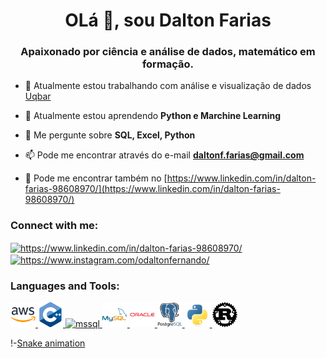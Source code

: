 <h1 align="center">OLá 👋, sou Dalton Farias</h1>
<h3 align="center">Apaixonado por ciência e análise de dados, matemático em formação.</h3>

- 🔭 Atualmente estou trabalhando com análise e visualização de dados [Uqbar](https://uqbar.com.br/)

- 🌱 Atualmente estou aprendendo **Python e Marchine Learning**

- 💬 Me pergunte sobre **SQL, Excel, Python**

- 📫 Pode me encontrar através do e-mail **daltonf.farias@gmail.com**

- 📄 Pode me encontrar também no [https://www.linkedin.com/in/dalton-farias-98608970/](https://www.linkedin.com/in/dalton-farias-98608970/)

<h3 align="left">Connect with me:</h3>
<p align="left">
<a href="https://linkedin.com/in/https://www.linkedin.com/in/dalton-farias-98608970/" target="blank"><img align="center" src="https://raw.githubusercontent.com/rahuldkjain/github-profile-readme-generator/master/src/images/icons/Social/linked-in-alt.svg" alt="https://www.linkedin.com/in/dalton-farias-98608970/" height="30" width="40" /></a>
<a href="https://instagram.com/https://www.instagram.com/odaltonfernando/" target="blank"><img align="center" src="https://raw.githubusercontent.com/rahuldkjain/github-profile-readme-generator/master/src/images/icons/Social/instagram.svg" alt="https://www.instagram.com/odaltonfernando/" height="30" width="40" /></a>
</p>

<h3 align="left">Languages and Tools:</h3>
<p align="left"> <a href="https://aws.amazon.com" target="_blank" rel="noreferrer"> <img src="https://raw.githubusercontent.com/devicons/devicon/master/icons/amazonwebservices/amazonwebservices-original-wordmark.svg" alt="aws" width="40" height="40"/> </a> <a href="https://www.w3schools.com/cpp/" target="_blank" rel="noreferrer"> <img src="https://raw.githubusercontent.com/devicons/devicon/master/icons/cplusplus/cplusplus-original.svg" alt="cplusplus" width="40" height="40"/> </a> <a href="https://www.microsoft.com/en-us/sql-server" target="_blank" rel="noreferrer"> <img src="https://www.svgrepo.com/show/303229/microsoft-sql-server-logo.svg" alt="mssql" width="40" height="40"/> </a> <a href="https://www.mysql.com/" target="_blank" rel="noreferrer"> <img src="https://raw.githubusercontent.com/devicons/devicon/master/icons/mysql/mysql-original-wordmark.svg" alt="mysql" width="40" height="40"/> </a> <a href="https://www.oracle.com/" target="_blank" rel="noreferrer"> <img src="https://raw.githubusercontent.com/devicons/devicon/master/icons/oracle/oracle-original.svg" alt="oracle" width="40" height="40"/> </a> <a href="https://www.postgresql.org" target="_blank" rel="noreferrer"> <img src="https://raw.githubusercontent.com/devicons/devicon/master/icons/postgresql/postgresql-original-wordmark.svg" alt="postgresql" width="40" height="40"/> </a> <a href="https://www.python.org" target="_blank" rel="noreferrer"> <img src="https://raw.githubusercontent.com/devicons/devicon/master/icons/python/python-original.svg" alt="python" width="40" height="40"/> </a> <a href="https://www.rust-lang.org" target="_blank" rel="noreferrer"> <img src="https://raw.githubusercontent.com/devicons/devicon/master/icons/rust/rust-plain.svg" alt="rust" width="40" height="40"/> </a> </p>

!-[Snake animation](https://github.com/daltonffarias/daltonffarias/blob/output/github-contribution-grid-snak.svg)
<!--
